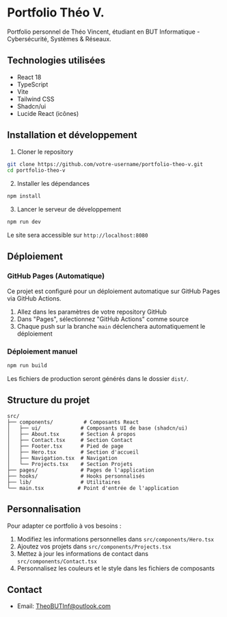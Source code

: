 
# Portfolio Théo V.

Portfolio personnel de Théo Vincent, étudiant en BUT Informatique - Cybersécurité, Systèmes & Réseaux.

## Technologies utilisées

- React 18
- TypeScript
- Vite
- Tailwind CSS
- Shadcn/ui
- Lucide React (icônes)

## Installation et développement

1. Cloner le repository
```bash
git clone https://github.com/votre-username/portfolio-theo-v.git
cd portfolio-theo-v
```

2. Installer les dépendances
```bash
npm install
```

3. Lancer le serveur de développement
```bash
npm run dev
```

Le site sera accessible sur `http://localhost:8080`

## Déploiement

### GitHub Pages (Automatique)

Ce projet est configuré pour un déploiement automatique sur GitHub Pages via GitHub Actions.

1. Allez dans les paramètres de votre repository GitHub
2. Dans "Pages", sélectionnez "GitHub Actions" comme source
3. Chaque push sur la branche `main` déclenchera automatiquement le déploiement

### Déploiement manuel

```bash
npm run build
```

Les fichiers de production seront générés dans le dossier `dist/`.

## Structure du projet

```
src/
├── components/          # Composants React
│   ├── ui/             # Composants UI de base (shadcn/ui)
│   ├── About.tsx       # Section À propos
│   ├── Contact.tsx     # Section Contact
│   ├── Footer.tsx      # Pied de page
│   ├── Hero.tsx        # Section d'accueil
│   ├── Navigation.tsx  # Navigation
│   └── Projects.tsx    # Section Projets
├── pages/              # Pages de l'application
├── hooks/              # Hooks personnalisés
├── lib/                # Utilitaires
└── main.tsx           # Point d'entrée de l'application
```

## Personnalisation

Pour adapter ce portfolio à vos besoins :

1. Modifiez les informations personnelles dans `src/components/Hero.tsx`
2. Ajoutez vos projets dans `src/components/Projects.tsx`
3. Mettez à jour les informations de contact dans `src/components/Contact.tsx`
4. Personnalisez les couleurs et le style dans les fichiers de composants

## Contact

- Email: TheoBUTInf@outlook.com
